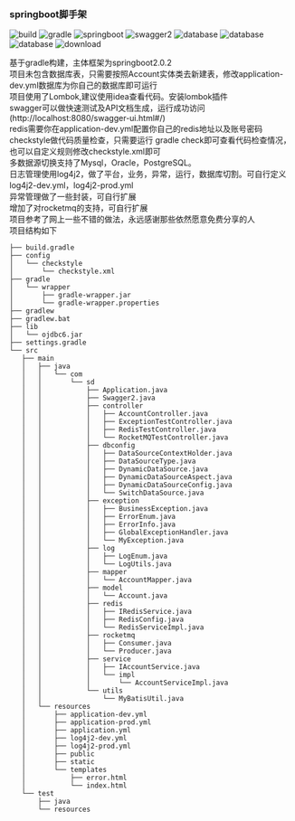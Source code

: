 ### springboot脚手架
![build](https://img.shields.io/badge/build-success-brightgreen.svg)
![gradle](https://img.shields.io/badge/gradle-4.9-brightgreen.svg)
![springboot](https://img.shields.io/badge/springboot-2.0.2-brightgreen.svg)
![swagger2](https://img.shields.io/badge/swagger2-2.8.0-brightgreen.svg)
![database](https://img.shields.io/badge/database-mysql-brightgreen.svg)
![database](https://img.shields.io/badge/database-oracle-brightgreen.svg)
![database](https://img.shields.io/badge/database-postgresql-brightgreen.svg)
![download](https://img.shields.io/badge/download-2.7M-yellow.svg)

 基于gradle构建，主体框架为springboot2.0.2<br/>
 项目未包含数据库表，只需要按照Account实体类去新建表，修改application-dev.yml数据库为你自己的数据库即可运行<br/>
 项目使用了Lombok,建议使用idea查看代码。安装lombok插件<br/>
 swagger可以做快速测试及API文档生成，运行成功访问(http://localhost:8080/swagger-ui.html#/)<br/>
 redis需要你在application-dev.yml配置你自己的redis地址以及账号密码<br/>
 checkstyle做代码质量检查，只需要运行 gradle check即可查看代码检查情况，也可以自定义规则修改checkstyle.xml即可<br/>
 多数据源切换支持了Mysql，Oracle，PostgreSQL。<br/>
 日志管理使用log4j2，做了平台，业务，异常，运行，数据库切割。可自行定义log4j2-dev.yml，log4j2-prod.yml<br/>
 异常管理做了一些封装，可自行扩展<br/>
 增加了对rocketmq的支持，可自行扩展<br/>
 项目参考了网上一些不错的做法，永远感谢那些依然愿意免费分享的人<br/>
 项目结构如下<br/>
 ```
├── build.gradle
├── config
│   └── checkstyle
│       └── checkstyle.xml
├── gradle
│   └── wrapper
│       ├── gradle-wrapper.jar
│       └── gradle-wrapper.properties
├── gradlew
├── gradlew.bat
├── lib
│   └── ojdbc6.jar
├── settings.gradle
└── src
    ├── main
    │   ├── java
    │   │   └── com
    │   │       └── sd
    │   │           ├── Application.java
    │   │           ├── Swagger2.java
    │   │           ├── controller
    │   │           │   ├── AccountController.java
    │   │           │   ├── ExceptionTestController.java
    │   │           │   ├── RedisTestController.java
    │   │           │   └── RocketMQTestController.java
    │   │           ├── dbconfig
    │   │           │   ├── DataSourceContextHolder.java
    │   │           │   ├── DataSourceType.java
    │   │           │   ├── DynamicDataSource.java
    │   │           │   ├── DynamicDataSourceAspect.java
    │   │           │   ├── DynamicDataSourceConfig.java
    │   │           │   └── SwitchDataSource.java
    │   │           ├── exception
    │   │           │   ├── BusinessException.java
    │   │           │   ├── ErrorEnum.java
    │   │           │   ├── ErrorInfo.java
    │   │           │   ├── GlobalExceptionHandler.java
    │   │           │   └── MyException.java
    │   │           ├── log
    │   │           │   ├── LogEnum.java
    │   │           │   └── LogUtils.java
    │   │           ├── mapper
    │   │           │   └── AccountMapper.java
    │   │           ├── model
    │   │           │   └── Account.java
    │   │           ├── redis
    │   │           │   ├── IRedisService.java
    │   │           │   ├── RedisConfig.java
    │   │           │   └── RedisServiceImpl.java
    │   │           ├── rocketmq
    │   │           │   ├── Consumer.java
    │   │           │   └── Producer.java
    │   │           ├── service
    │   │           │   ├── IAccountService.java
    │   │           │   └── impl
    │   │           │       └── AccountServiceImpl.java
    │   │           └── utils
    │   │               └── MyBatisUtil.java
    │   └── resources
    │       ├── application-dev.yml
    │       ├── application-prod.yml
    │       ├── application.yml
    │       ├── log4j2-dev.yml
    │       ├── log4j2-prod.yml
    │       ├── public
    │       ├── static
    │       └── templates
    │           ├── error.html
    │           └── index.html
    └── test
        ├── java
        └── resources
 ```
